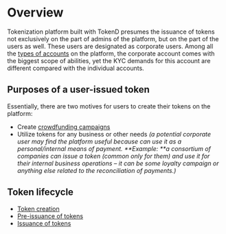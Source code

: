 
# Overview

Tokenization platform built with TokenD presumes the issuance of tokens not exclusively on the part of admins of the platform, but on the part of the users as well. These users are designated as corporate users. Among all the [types of accounts](../types-of-accounts/overview.md) on the platform, the corporate account comes with the biggest scope of abilities, yet the KYC demands for this account are different compared with the individual accounts.


## Purposes of a user-issued token 

Essentially, there are two motives for users to create their tokens on the platform: 



*   Create [crowdfunding campaigns](../Crowdfunding-campaigns/overview.md)
*   Utilize tokens for any business or other needs _(a potential corporate user may find the platform useful because can use it as a personal/internal means of payment. **Example: **a consortium of companies can issue a token (common only for them) and use it for their internal business operations – it can be some loyalty campaign or anything else related to the reconciliation of payments.)_


## Token lifecycle



*   [Token creation](./token-creation.html)
*   [Pre-issuance of tokens ](./the-two-ways-to-pre-issue-tokens.html)
*   [Issuance of tokens](./the-two-ways-to-issue-tokens.html) 
